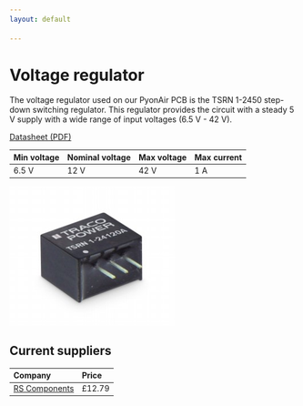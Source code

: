 ```yaml
---
layout: default

---
```


# Voltage regulator

The voltage regulator used on our PyonAir PCB is the TSRN 1-2450 step-down switching regulator. This regulator provides the circuit with a steady 5 V supply with a wide range of input voltages \(6.5 V - 42 V\).

[Datasheet (PDF)](/assets/documents/tsrn-1-2450-datasheet.pdf)

| Min voltage | Nominal voltage | Max voltage | Max current |
| :--- | :--- | :--- | :--- |
| 6.5 V | 12 V | 42 V | 1 A |

![](/assets/hardware/pcb/tsrn-1-2450.jpg)

## Current suppliers

| Company | Price |
| :--- | :--- |
| [RS Components](https://uk.rs-online.com/web/p/products/7553407P/) | £12.79 |
